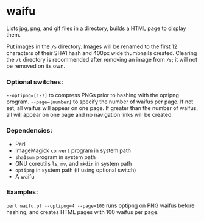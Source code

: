 # waifu
Lists jpg, png, and gif files in a directory, builds a HTML page to display them.

Put images in the ```/s``` directory.  Images will be renamed to the first 12 characters of their SHA1 hash and 400px wide thumbnails created.  Clearing the ```/t``` directory is recommended after removing an image from ```/s```; it will not be removed on its own.


### Optional switches:
```--optipng=[1-7]``` to compress PNGs prior to hashing with the optipng program.
```--page=[number]``` to specify the number of waifus per page.  If not set, all waifus will appear on one page.  If greater than the number of waifus, all will appear on one page and no navigation links will be created.

### Dependencies:
* Perl
* ImageMagick ```convert``` program in system path
* ```sha1sum``` program in system path
* GNU coreutils ```ls```, ```mv```, and ```mkdir``` in system path
* ```optipng``` in system path (if using optional switch)
* A waifu

### Examples:
```perl waifu.pl --optipng=4 --page=100``` runs optipng on PNG waifus before hashing, and creates HTML pages with 100 waifus per page.